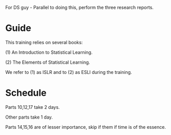 For DS guy - Parallel to doing this, perform the three research reports.

# Guide

This training relies on several books:

(1) An Introduction to Statistical Learning.

(2) The Elements of Statistical Learning.

We refer to (1) as ISLR and to (2) as ESLI during the training.

# Schedule

Parts 10,12,17 take 2 days.

Other parts take 1 day.

Parts 14,15,16 are of lesser importance, skip if them if time is of the essence.
